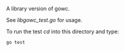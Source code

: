 A library version of gowc.

See *libgowc_test.go* for usage.

To run the test *cd* into this directory and type:

	go test


